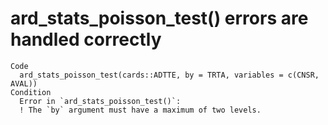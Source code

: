 # ard_stats_poisson_test() errors are handled correctly

    Code
      ard_stats_poisson_test(cards::ADTTE, by = TRTA, variables = c(CNSR, AVAL))
    Condition
      Error in `ard_stats_poisson_test()`:
      ! The `by` argument must have a maximum of two levels.

